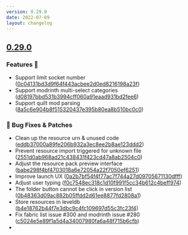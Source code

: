 ```yaml
---
version: 0.29.0
date: 2022-07-09
layout: changelog
---
```


## [0.29.0](#0.29.0)
### Features 🚀

- Support limit socket number ([0c04131bd3d9f64f443acbee2d0ed8216198a23f](https://github.com/Voxelum/x-minecraft-launcher/commit/0c04131bd3d9f64f443acbee2d0ed8216198a23f))
- Support modrinth multi-select categories ([d08197bbd531b3994cff060a91eaad931bd2fee6](https://github.com/Voxelum/x-minecraft-launcher/commit/d08197bbd531b3994cff060a91eaad931bd2fee6))
- Support quilt mod parsing ([8a5c6e904b8f515320437e395b80ea8b510bc0c0](https://github.com/Voxelum/x-minecraft-launcher/commit/8a5c6e904b8f515320437e395b80ea8b510bc0c0))
### 🐛 Bug Fixes & Patches

- Clean up the resource urn & unused code ([eddb37000a89fe206b932a3ec8ee2b8ae123ddd2](https://github.com/Voxelum/x-minecraft-launcher/commit/eddb37000a89fe206b932a3ec8ee2b8ae123ddd2))
- Prevent resource import triggered for unknown file ([2551d0ab968ad21c438431f423cd47a8ab2504c0](https://github.com/Voxelum/x-minecraft-launcher/commit/2551d0ab968ad21c438431f423cd47a8ab2504c0))
- Adjust the resource pack preview interface ([babe298f4bf4703018a6e72054a22f7050ef6251](https://github.com/Voxelum/x-minecraft-launcher/commit/babe298f4bf4703018a6e72054a22f7050ef6251))
- Improve launch UX ([0a2b7bf54f4f77ac7f744a27d09705671130dfff](https://github.com/Voxelum/x-minecraft-launcher/commit/0a2b7bf54f4f77ac7f744a27d09705671130dfff))
- Adjust user typing ([f0c7548ec318c1d10f991f5cc34b612c4beff974](https://github.com/Voxelum/x-minecraft-launcher/commit/f0c7548ec318c1d10f991f5cc34b612c4beff974))
- The folder button cannot be click in version list ([0b48363d09ac882b05ffdd2d61ee8877fd2808a1](https://github.com/Voxelum/x-minecraft-launcher/commit/0b48363d09ac882b05ffdd2d61ee8877fd2808a1))
- Store resources in leveldb ([b4e18762b44f7e3dbc9c4fc109697d55c3fc23f4](https://github.com/Voxelum/x-minecraft-launcher/commit/b4e18762b44f7e3dbc9c4fc109697d55c3fc23f4))
- Fix fabric list issue #300 and modrinth issue #280 ([c5024e5e89f1a5d4a34007980fa6a48f715b6cfb](https://github.com/Voxelum/x-minecraft-launcher/commit/c5024e5e89f1a5d4a34007980fa6a48f715b6cfb))
- 